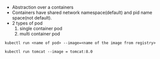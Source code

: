 - Abstraction over a containers
- Containers have shared network namespace(default) and pid name space(not default). 
- 2 types of pod
  1. single container pod
  2. multi container pod
 
```
kubectl run <name of pod> --image=<name of the image from registry>
```
```
kubectl run tomcat --image = tomcat:8.0
```
